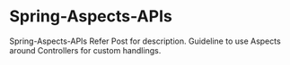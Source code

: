 # Spring-Aspects-APIs
Spring-Aspects-APIs
Refer Post for description.
Guideline to use Aspects around Controllers for custom handlings.  
